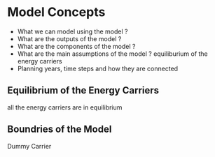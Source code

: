 # Model Concepts

- What we can model using the model ?
- What are the outputs of the model ?
- What are the components of the model ?
- What are the main assumptions of the model ? equiliburium of the energy carriers
- Planning years, time steps and how they are connected

## Equilibrium of the Energy Carriers

all the energy carriers are in equilibrium

## Boundries of the Model

Dummy Carrier